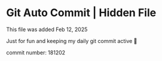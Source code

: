 # Git Auto Commit | Hidden File

This file was added Feb 12, 2025

Just for fun and keeping my daily git commit active 🤪

commit number: 181202
